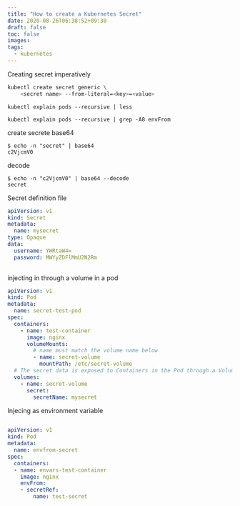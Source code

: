 ```yaml
---
title: "How to create a Kubernetes Secret"
date: 2020-08-26T06:38:52+09:30
draft: false
toc: false
images:
tags:
  - kubernetes
---
```


Creating secret imperatively

```bash
kubectl create secret generic \
    <secret name> --from-literal=<key>=<value>
```

`kubectl explain pods --recursive | less `

`kubectl explain pods --recursive | grep -A8 envFrom` 

create secrete base64

```
$ echo -n "secret" | base64
c2VjcmV0
```

decode

```
$ echo -n "c2VjcmV0" | base64 --decode
secret
```

Secret definition file

```yaml
apiVersion: v1
kind: Secret
metadata:
  name: mysecret
type: Opaque
data:
  username: YWRtaW4=
  password: MWYyZDFlMmU2N2Rm
  
```

injecting in through a volume in a pod

```yaml
apiVersion: v1
kind: Pod
metadata:
  name: secret-test-pod
spec:
  containers:
    - name: test-container
      image: nginx
      volumeMounts:
        # name must match the volume name below
        - name: secret-volume
          mountPath: /etc/secret-volume
  # The secret data is exposed to Containers in the Pod through a Volume.
  volumes:
    - name: secret-volume
      secret:
        secretName: mysecret        
```
Injecing as environment variable

```yaml

apiVersion: v1
kind: Pod
metadata:
  name: envfrom-secret
spec:
  containers:
  - name: envars-test-container
    image: nginx
    envFrom:
    - secretRef:
        name: test-secret
```

